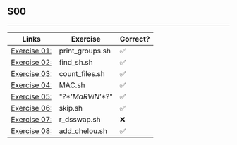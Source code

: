 ## S00
---------------------

Links | Exercise | Correct?
---------------------------|---------------------------|---------
[Exercise 01:](ex01/) | print_groups.sh | ✅
[Exercise 02:](ex02/) | find_sh.sh | ✅
[Exercise 03:](ex03/) | count_files.sh | ✅
[Exercise 04:](ex04/) | MAC.sh | ✅
[Exercise 05:](ex05/) | "\?$*’MaRViN’*$?\" | ✅
[Exercise 06:](ex06/) | skip.sh | ✅
[Exercise 07:](ex07/) | r_dsswap.sh | ❌
[Exercise 08:](ex08/) | add_chelou.sh | ✅
